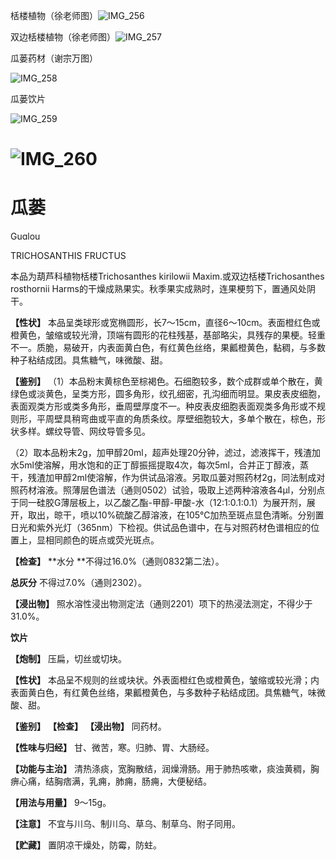 栝楼植物（徐老师图）![IMG_256](/medicine-image/gua-lou/1.png)

双边栝楼植物（徐老师图）![IMG_257](/medicine-image/gua-lou/2.png)

瓜蒌药材（谢宗万图）

![IMG_258](/medicine-image/gua-lou/3.png)

瓜蒌饮片

![IMG_259](/medicine-image/gua-lou/4.png)

# ![IMG_260](/medicine-image/gua-lou/5.png)

# ****瓜蒌****

Guɑlou

TRICHOSANTHIS FRUCTUS

本品为葫芦科植物栝楼Trichosanthes kirilowii Maxim.或双边栝楼Trichosanthes rosthornii Harms的干燥成熟果实。秋季果实成熟时，连果梗剪下，置通风处阴干。

**【性状】** 本品呈类球形或宽椭圆形，长7～15cm，直径6～10cm。表面橙红色或橙黄色，皱缩或较光滑，顶端有圆形的花柱残基，基部略尖，具残存的果梗。轻重不一。质脆，易破开，内表面黄白色，有红黄色丝络，果瓤橙黄色，黏稠，与多数种子粘结成团。具焦糖气，味微酸、甜。

**【鉴别】** （1）本品粉末黄棕色至棕褐色。石细胞较多，数个成群或单个散在，黄绿色或淡黄色，呈类方形，圆多角形，纹孔细密，孔沟细而明显。果皮表皮细胞，表面观类方形或类多角形，垂周壁厚度不一。种皮表皮细胞表面观类多角形或不规则形，平周壁具稍弯曲或平直的角质条纹。厚壁细胞较大，多单个散在，棕色，形状多样。螺纹导管、网纹导管多见。

（2）取本品粉末2g，加甲醇20ml，超声处理20分钟，滤过，滤液挥干，残渣加水5ml使溶解，用水饱和的正丁醇振摇提取4次，每次5ml，合并正丁醇液，蒸干，残渣加甲醇2ml使溶解，作为供试品溶液。另取瓜蒌对照药材2g，同法制成对照药材溶液。照薄层色谱法（通则0502）试验，吸取上述两种溶液各4μl，分别点于同一硅胶G薄层板上，以乙酸乙酯-甲醇-甲酸-水（12:1:0.1:0.1）为展开剂，展开，取出，晾干，喷以10\%硫酸乙醇溶液，在105℃加热至斑点显色清晰。分别置日光和紫外光灯（365nm）下检视。供试品色谱中，在与对照药材色谱相应的位置上，显相同颜色的斑点或荧光斑点。

**【检查】** **水分 **不得过16.0\%（通则0832第二法）。

**总灰分** 不得过7.0\%（通则2302）。

**【浸出物】** 照水溶性浸出物测定法（通则2201）项下的热浸法测定，不得少于31.0\%。

**饮片**

**【炮制】** 压扁，切丝或切块。

**【性状】** 本品呈不规则的丝或块状。外表面橙红色或橙黄色，皱缩或较光滑；内表面黄白色，有红黄色丝络，果瓤橙黄色，与多数种子粘结成团。具焦糖气，味微酸、甜。

**【鉴别】** **【检查】** **【浸出物】** 同药材。

**【性味与归经】** 甘、微苦，寒。归肺、胃、大肠经。

**【功能与主治】** 清热涤痰，宽胸散结，润燥滑肠。用于肺热咳嗽，痰浊黄稠，胸痹心痛，结胸痞满，乳痈，肺痈，肠痈，大便秘结。

**【用法与用量】** 9～15g。

**【注意】** 不宜与川乌、制川乌、草乌、制草乌、附子同用。

**【贮藏】** 置阴凉干燥处，防霉，防蛀。